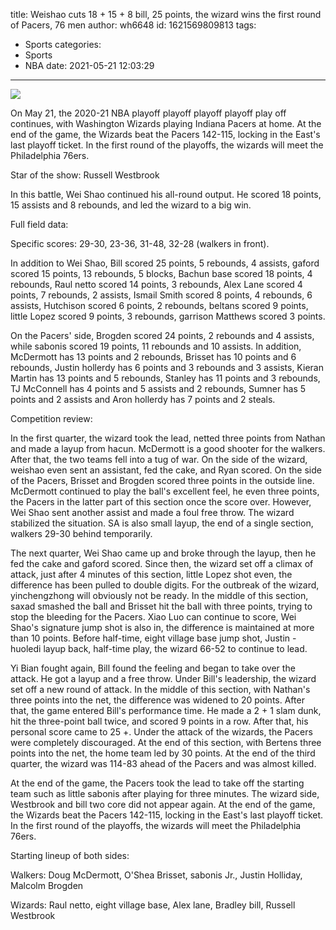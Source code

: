 title: Weishao cuts 18 + 15 + 8 bill, 25 points, the wizard wins the first round of Pacers, 76 men
author: wh6648
id: 1621569809813
tags: 
- Sports
categories: 
- Sports
- NBA
date: 2021-05-21 12:03:29
---
![](https://p4.itc.cn/q_70/images01/20210521/08501cea6adc4ef18ef6090f74f34f5f.jpeg)


On May 21, the 2020-21 NBA playoff playoff playoff playoff play off continues, with Washington Wizards playing Indiana Pacers at home. At the end of the game, the Wizards beat the Pacers 142-115, locking in the East's last playoff ticket. In the first round of the playoffs, the wizards will meet the Philadelphia 76ers.

Star of the show: Russell Westbrook

In this battle, Wei Shao continued his all-round output. He scored 18 points, 15 assists and 8 rebounds, and led the wizard to a big win.

Full field data:

Specific scores: 29-30, 23-36, 31-48, 32-28 (walkers in front).

In addition to Wei Shao, Bill scored 25 points, 5 rebounds, 4 assists, gaford scored 15 points, 13 rebounds, 5 blocks, Bachun base scored 18 points, 4 rebounds, Raul netto scored 14 points, 3 rebounds, Alex Lane scored 4 points, 7 rebounds, 2 assists, Ismail Smith scored 8 points, 4 rebounds, 6 assists, Hutchison scored 6 points, 2 rebounds, beltans scored 9 points, little Lopez scored 9 points, 3 rebounds, garrison Matthews scored 3 points.

On the Pacers' side, Brogden scored 24 points, 2 rebounds and 4 assists, while sabonis scored 19 points, 11 rebounds and 10 assists. In addition, McDermott has 13 points and 2 rebounds, Brisset has 10 points and 6 rebounds, Justin hollerdy has 6 points and 3 rebounds and 3 assists, Kieran Martin has 13 points and 5 rebounds, Stanley has 11 points and 3 rebounds, TJ McConnell has 4 points and 5 assists and 2 rebounds, Sumner has 5 points and 2 assists and Aron hollerdy has 7 points and 2 steals.

Competition review:

In the first quarter, the wizard took the lead, netted three points from Nathan and made a layup from hacun. McDermott is a good shooter for the walkers. After that, the two teams fell into a tug of war. On the side of the wizard, weishao even sent an assistant, fed the cake, and Ryan scored. On the side of the Pacers, Brisset and Brogden scored three points in the outside line. McDermott continued to play the ball's excellent feel, he even three points, the Pacers in the latter part of this section once the score over. However, Wei Shao sent another assist and made a foul free throw. The wizard stabilized the situation. SA is also small layup, the end of a single section, walkers 29-30 behind temporarily.

The next quarter, Wei Shao came up and broke through the layup, then he fed the cake and gaford scored. Since then, the wizard set off a climax of attack, just after 4 minutes of this section, little Lopez shot even, the difference has been pulled to double digits. For the outbreak of the wizard, yinchengzhong will obviously not be ready. In the middle of this section, saxad smashed the ball and Brisset hit the ball with three points, trying to stop the bleeding for the Pacers. Xiao Luo can continue to score, Wei Shao's signature jump shot is also in, the difference is maintained at more than 10 points. Before half-time, eight village base jump shot, Justin - huoledi layup back, half-time play, the wizard 66-52 to continue to lead.

Yi Bian fought again, Bill found the feeling and began to take over the attack. He got a layup and a free throw. Under Bill's leadership, the wizard set off a new round of attack. In the middle of this section, with Nathan's three points into the net, the difference was widened to 20 points. After that, the game entered Bill's performance time. He made a 2 + 1 slam dunk, hit the three-point ball twice, and scored 9 points in a row. After that, his personal score came to 25 +. Under the attack of the wizards, the Pacers were completely discouraged. At the end of this section, with Bertens three points into the net, the home team led by 30 points. At the end of the third quarter, the wizard was 114-83 ahead of the Pacers and was almost killed.

At the end of the game, the Pacers took the lead to take off the starting team such as little sabonis after playing for three minutes. The wizard side, Westbrook and bill two core did not appear again. At the end of the game, the Wizards beat the Pacers 142-115, locking in the East's last playoff ticket. In the first round of the playoffs, the wizards will meet the Philadelphia 76ers.

Starting lineup of both sides:

Walkers: Doug McDermott, O'Shea Brisset, sabonis Jr., Justin Holliday, Malcolm Brogden

Wizards: Raul netto, eight village base, Alex lane, Bradley bill, Russell Westbrook

